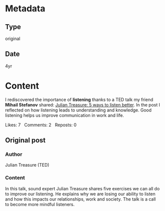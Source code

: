 # Metadata

## Type

original

## Date

4yr

# Content

I rediscovered the importance of **listening** thanks to a TED talk my friend **Mihail Stefanov** shared: [Julian Treasure: 5 ways to listen better](https://www.ted.com/talks/julian_treasure_5_ways_to_listen_better).  In the post I reflected on how listening leads to understanding and knowledge.  Good listening helps us improve communication in work and life.

Likes: 7   Comments: 2   Reposts: 0

## Original post

### Author

Julian Treasure (TED)

### Content

In this talk, sound expert Julian Treasure shares five exercises we can all do to improve our listening.  He explains why we are losing our ability to listen and how this impacts our relationships, work and society.  The talk is a call to become more mindful listeners.
